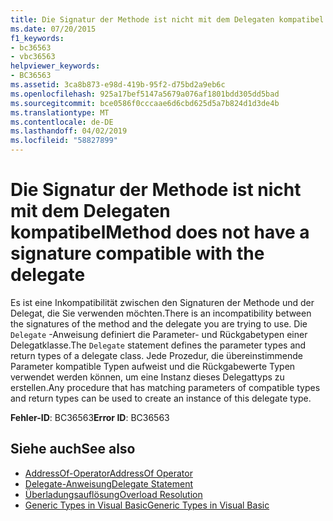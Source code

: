 ```yaml
---
title: Die Signatur der Methode ist nicht mit dem Delegaten kompatibel
ms.date: 07/20/2015
f1_keywords:
- bc36563
- vbc36563
helpviewer_keywords:
- BC36563
ms.assetid: 3ca8b873-e98d-419b-95f2-d75bd2a9eb6c
ms.openlocfilehash: 925a17bef5147a5679a076af1801bdd305dd5bad
ms.sourcegitcommit: bce0586f0cccaae6d6cbd625d5a7b824d1d3de4b
ms.translationtype: MT
ms.contentlocale: de-DE
ms.lasthandoff: 04/02/2019
ms.locfileid: "58827899"
---
```

# <a name="method-does-not-have-a-signature-compatible-with-the-delegate"></a><span data-ttu-id="6f219-102">Die Signatur der Methode ist nicht mit dem Delegaten kompatibel</span><span class="sxs-lookup"><span data-stu-id="6f219-102">Method does not have a signature compatible with the delegate</span></span>
<span data-ttu-id="6f219-103">Es ist eine Inkompatibilität zwischen den Signaturen der Methode und der Delegat, die Sie verwenden möchten.</span><span class="sxs-lookup"><span data-stu-id="6f219-103">There is an incompatibility between the signatures of the method and the delegate you are trying to use.</span></span> <span data-ttu-id="6f219-104">Die `Delegate` -Anweisung definiert die Parameter- und Rückgabetypen einer Delegatklasse.</span><span class="sxs-lookup"><span data-stu-id="6f219-104">The `Delegate` statement defines the parameter types and return types of a delegate class.</span></span> <span data-ttu-id="6f219-105">Jede Prozedur, die übereinstimmende Parameter kompatible Typen aufweist und die Rückgabewerte Typen verwendet werden können, um eine Instanz dieses Delegattyps zu erstellen.</span><span class="sxs-lookup"><span data-stu-id="6f219-105">Any procedure that has matching parameters of compatible types and return types can be used to create an instance of this delegate type.</span></span>  
  
 <span data-ttu-id="6f219-106">**Fehler-ID**: BC36563</span><span class="sxs-lookup"><span data-stu-id="6f219-106">**Error ID**: BC36563</span></span>  
  
## <a name="see-also"></a><span data-ttu-id="6f219-107">Siehe auch</span><span class="sxs-lookup"><span data-stu-id="6f219-107">See also</span></span>

- [<span data-ttu-id="6f219-108">AddressOf-Operator</span><span class="sxs-lookup"><span data-stu-id="6f219-108">AddressOf Operator</span></span>](../../../visual-basic/language-reference/operators/addressof-operator.md)
- [<span data-ttu-id="6f219-109">Delegate-Anweisung</span><span class="sxs-lookup"><span data-stu-id="6f219-109">Delegate Statement</span></span>](../../../visual-basic/language-reference/statements/delegate-statement.md)
- [<span data-ttu-id="6f219-110">Überladungsauflösung</span><span class="sxs-lookup"><span data-stu-id="6f219-110">Overload Resolution</span></span>](../../../visual-basic/programming-guide/language-features/procedures/overload-resolution.md)
- [<span data-ttu-id="6f219-111">Generic Types in Visual Basic</span><span class="sxs-lookup"><span data-stu-id="6f219-111">Generic Types in Visual Basic</span></span>](../../../visual-basic/programming-guide/language-features/data-types/generic-types.md)
